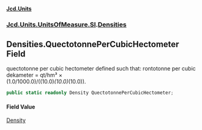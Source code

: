 #### [Jcd.Units](index.md 'index')
### [Jcd.Units.UnitsOfMeasure.SI](Jcd.Units.UnitsOfMeasure.SI.md 'Jcd.Units.UnitsOfMeasure.SI').[Densities](Densities.md 'Jcd.Units.UnitsOfMeasure.SI.Densities')

## Densities.QuectotonnePerCubicHectometer Field

quectotonne per cubic hectometer defined such that: rontotonne per cubic dekameter = qt/hm³ ×  
(1.0/1000.0)/((10.0)*(10.0)*(10.0)).

```csharp
public static readonly Density QuectotonnePerCubicHectometer;
```

#### Field Value
[Density](Density.md 'Jcd.Units.UnitTypes.Density')